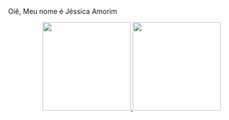 Oiê, Meu nome é Jéssica Amorim

<div align="center">
  <a href="https://github.com/jessicamorim">
  <img height="180em" src="https://github-readme-stats.vercel.app/api?username=jessicamorim&show_icons=true&theme=tokyonight&include_all_commits=true&count_private=true"/>
  <img height="180em" src="https://github-readme-stats.vercel.app/api/top-langs/?username=jessicamorim&layout=compact&langs_count=7&theme=tokyonight"/>
</div>
